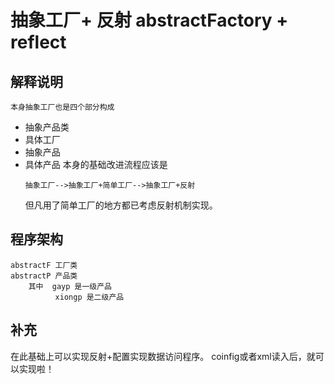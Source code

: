 # 抽象工厂+ 反射  abstractFactory +  reflect
## 解释说明
    本身抽象工厂也是四个部分构成
- 抽象产品类
- 具体工厂
- 抽象产品
- 具体产品
  本身的基础改进流程应该是
  ```
  抽象工厂-->抽象工厂+简单工厂-->抽象工厂+反射
  ```
  但凡用了简单工厂的地方都已考虑反射机制实现。
## 程序架构
    abstractF 工厂类
    abstractP 产品类
        其中  gayp 是一级产品
              xiongp 是二级产品
## 补充
在此基础上可以实现反射+配置实现数据访问程序。
coinfig或者xml读入后，就可以实现啦！
